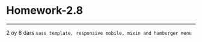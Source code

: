 # Homework-2.8
<hr>
2 oy 8 dars <code>sass template, responsive mobile, mixin and hamburger menu</code>
